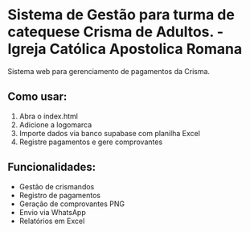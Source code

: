 # Sistema de Gestão para turma de catequese Crisma de Adultos. - Igreja Católica Apostolica Romana 

Sistema web para gerenciamento de pagamentos da Crisma.

## Como usar:
1. Abra o index.html
2. Adicione a logomarca
3. Importe dados via banco supabase com planilha Excel
4. Registre pagamentos e gere comprovantes

## Funcionalidades:
- Gestão de crismandos
- Registro de pagamentos
- Geração de comprovantes PNG
- Envio via WhatsApp
- Relatórios em Excel